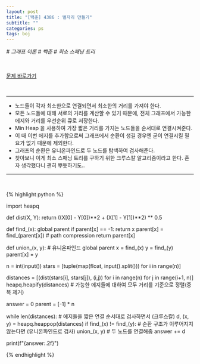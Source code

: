 ```yaml
---
layout: post
title: "[백준] 4386 : 별자리 만들기"
subtitle: ""
categories: ps
tags: boj
---
```


*# 그래프 이론 # 백준 # 최소 스패닝 트리*

<br>

[문제 바로가기](https://www.acmicpc.net/problem/4386)

<br>

---

- 노드들이 각자 최소한으로 연결되면서 최소한의 거리를 가져야 한다.
- 모든 노드들에 대해 서로의 거리를 계산할 수 있기 때문에, 전체 그래프에서 가능한 에지와 거리를 우선순위 큐로 저장한다.
- Min Heap 을 사용하여 가장 짧은 거리를 가지는 노드들을 순서대로 연결시켜준다.
- 이 때 이번 에지를 추가함으로써 그래프에서 순환이 생길 경우엔 굳이 연결시킬 필요가 없기 때문에 제외한다.
- 그래프의 순환은 유니온파인드로 두 노드를 탐색하여 검사해준다.
- 찾아보니 이게 최소 스패닝 트리를 구하기 위한 크루스칼 알고리즘이라고 한다. 혼자 생각했다니 괜히 뿌듯하기도..

---
<br>

{% highlight python %}

import heapq

def dist(X, Y):
    return ((X[0] - Y[0])**2 + (X[1] - Y[1])**2) ** 0.5

def find_(x):
    global parent
    if parent[x] == -1:
        return x
    parent[x] = find_(parent[x])    # path compression
    return parent[x]

def union_(x, y):                   # 유니온파인드
    global parent
    x = find_(x)
    y = find_(y)
    parent[x] = y

n = int(input())
stars = [tuple(map(float, input().split())) for i in range(n)]

distances = [(dist(stars[i], stars[j]), (i,j)) for i in range(n) for j in range(i+1, n)]
heapq.heapify(distances)                    # 가능한 에지들에 대하여 모두 거리를 기준으로 정렬(중복 제거)

answer = 0
parent = [-1] * n

while len(distances):                       # 에지들을 짧은 연결 순서대로 검사하면서 (크루스칼)
    d, (x, y) = heapq.heappop(distances)
    if find_(x) != find_(y):                # 순환 구조가 이루어지지 않는다면 (유니온파인드로 검사)
        union_(x, y)                        # 두 노드를 연결해줌
        answer += d

print(f"{answer:.2f}")

{% endhighlight %}


